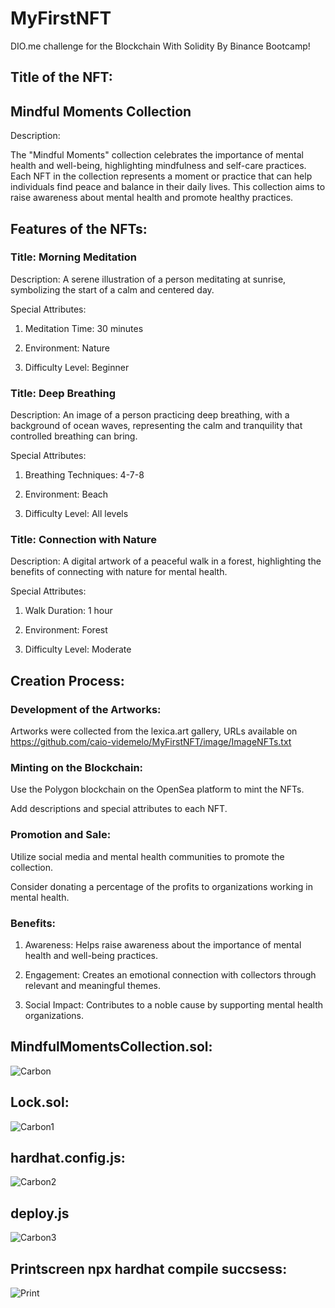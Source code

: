 # MyFirstNFT

DIO.me challenge for the Blockchain With Solidity By Binance Bootcamp!

## Title of the NFT:

## Mindful Moments Collection

Description:

The "Mindful Moments" collection celebrates the importance of mental health and well-being, highlighting mindfulness and self-care practices. Each NFT in the collection represents a moment or practice that can help individuals find peace and balance in their daily lives. This collection aims to raise awareness about mental health and promote healthy practices.

## Features of the NFTs:

### Title: Morning Meditation

Description: A serene illustration of a person meditating at sunrise, symbolizing the start of a calm and centered day.

Special Attributes:

1. Meditation Time: 30 minutes

2. Environment: Nature

3. Difficulty Level: Beginner

### Title: Deep Breathing

Description: An image of a person practicing deep breathing, with a background of ocean waves, representing the calm and tranquility that controlled breathing can bring.

Special Attributes:

1. Breathing Techniques: 4-7-8

2. Environment: Beach

3. Difficulty Level: All levels

### Title: Connection with Nature

Description: A digital artwork of a peaceful walk in a forest, highlighting the benefits of connecting with nature for mental health.

Special Attributes:

1. Walk Duration: 1 hour

2. Environment: Forest

3. Difficulty Level: Moderate

## Creation Process:

### Development of the Artworks:

Artworks were collected from the lexica.art gallery, URLs available on https://github.com/caio-videmelo/MyFirstNFT/image/ImageNFTs.txt

### Minting on the Blockchain:

Use the Polygon blockchain on the OpenSea platform to mint the NFTs.

Add descriptions and special attributes to each NFT.

### Promotion and Sale:

Utilize social media and mental health communities to promote the collection.

Consider donating a percentage of the profits to organizations working in mental health.

### Benefits:

1. Awareness: Helps raise awareness about the importance of mental health and well-being practices.

2. Engagement: Creates an emotional connection with collectors through relevant and meaningful themes.

3. Social Impact: Contributes to a noble cause by supporting mental health organizations.

## MindfulMomentsCollection.sol:

<img src="https://github.com/user-attachments/assets/1a29996f-2d91-436f-97d2-57cc6ae7ea3f" alt="Carbon"/>

## Lock.sol:

<img src="https://github.com/user-attachments/assets/9e254850-71db-4998-a787-e32ffbb52a8b" alt="Carbon1"/>

## hardhat.config.js:

<img src="https://github.com/user-attachments/assets/9bcddfb1-baad-4169-8141-ec63270a7202" alt="Carbon2"/>

## deploy.js

<img src="https://github.com/user-attachments/assets/32acdf15-d287-4d3c-98a1-37735d2daca4" alt="Carbon3"/>

## Printscreen npx hardhat compile succsess:

<img src="https://github.com/user-attachments/assets/2292e5a0-b584-4076-aca0-27ec3acff8c8" alt="Print"/>
